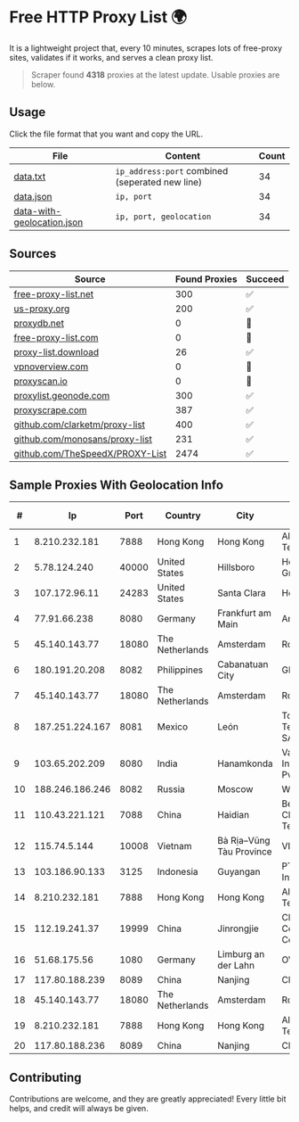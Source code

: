 
# Free HTTP Proxy List 🌍

It is a lightweight project that, every 10 minutes, scrapes lots of free-proxy sites, validates if it works, and serves a clean proxy list.


> Scraper found **4318** proxies at the latest update. Usable proxies are below.

## Usage

Click the file format that you want and copy the URL.


|File|Content|Count|
|----|-------|-----|
|[data.txt](https://raw.githubusercontent.com/themiralay/Proxy-List-World/master/data.txt)|`ip_address:port` combined (seperated new line)|34|
|[data.json](https://raw.githubusercontent.com/themiralay/Proxy-List-World/master/data.json)|`ip, port`|34|
|[data-with-geolocation.json](https://raw.githubusercontent.com/themiralay/Proxy-List-World/master/data-with-geolocation.json)|`ip, port, geolocation`|34|

## Sources

|Source|Found Proxies|Succeed|
|------|-------------|-------|
|[free-proxy-list.net](https://free-proxy-list.net)|300|✅|
|[us-proxy.org](https://www.us-proxy.org)|200|✅|
|[proxydb.net](http://proxydb.net)|0|🚫|
|[free-proxy-list.com](https://free-proxy-list.com/?page=&port=&type%5B%5D=http&type%5B%5D=https&up_time=0&search=Search)|0|🚫|
|[proxy-list.download](https://www.proxy-list.download/HTTP)|26|✅|
|[vpnoverview.com](https://vpnoverview.com/privacy/anonymous-browsing/free-proxy-servers)|0|🚫|
|[proxyscan.io](https://www.proxyscan.io)|0|🚫|
|[proxylist.geonode.com](https://proxylist.geonode.com/api/proxy-list?limit=300&page=1&sort_by=lastChecked&sort_type=desc&protocols=http,https)|300|✅|
|[proxyscrape.com](https://api.proxyscrape.com/v2/?request=displayproxies&protocol=http&timeout=10000&country=all&ssl=all&anonymity=all)|387|✅|
|[github.com/clarketm/proxy-list](https://raw.githubusercontent.com/clarketm/proxy-list/master/proxy-list-raw.txt)|400|✅|
|[github.com/monosans/proxy-list](https://raw.githubusercontent.com/monosans/proxy-list/main/proxies/http.txt)|231|✅|
|[github.com/TheSpeedX/PROXY-List](https://raw.githubusercontent.com/TheSpeedX/PROXY-List/master/http.txt)|2474|✅|


## Sample Proxies With Geolocation Info

|#|Ip|Port|Country|City|Internet Service Provider|
|-|--|----|-------|----|-------------------------|
|1|8.210.232.181|7888|Hong Kong|Hong Kong|Alibaba (US) Technology Co., Ltd.|
|2|5.78.124.240|40000|United States|Hillsboro|Hetzner Online GmbH|
|3|107.172.96.11|24283|United States|Santa Clara|HostPapa|
|4|77.91.66.238|8080|Germany|Frankfurt am Main|Andrii Hrosh|
|5|45.140.143.77|18080|The Netherlands|Amsterdam|RoyaleHosting BV|
|6|180.191.20.208|8082|Philippines|Cabanatuan City|Globe Telecom|
|7|45.140.143.77|18080|The Netherlands|Amsterdam|RoyaleHosting BV|
|8|187.251.224.167|8081|Mexico|León|Total Play Telecomunicaciones SA De CV|
|9|103.65.202.209|8080|India|Hanamkonda|Vaishnavi Online Internet Services Pvt. Ltd.|
|10|188.246.186.246|8082|Russia|Moscow|WEST-CALL|
|11|110.43.221.121|7088|China|Haidian|Beijing Kingsoft Cloud Internet Technology Co|
|12|115.74.5.144|10008|Vietnam|Bà Rịa–Vũng Tàu Province|VIETELxdsl|
|13|103.186.90.133|3125|Indonesia|Guyangan|PT Akses Data Internusa|
|14|8.210.232.181|7888|Hong Kong|Hong Kong|Alibaba (US) Technology Co., Ltd.|
|15|112.19.241.37|19999|China|Jinrongjie|China Mobile Communications Corporation|
|16|51.68.175.56|1080|Germany|Limburg an der Lahn|OVH SAS|
|17|117.80.188.239|8089|China|Nanjing|China Telecom|
|18|45.140.143.77|18080|The Netherlands|Amsterdam|RoyaleHosting BV|
|19|8.210.232.181|7888|Hong Kong|Hong Kong|Alibaba (US) Technology Co., Ltd.|
|20|117.80.188.236|8089|China|Nanjing|China Telecom|



## Contributing

Contributions are welcome, and they are greatly appreciated! Every
little bit helps, and credit will always be given.

